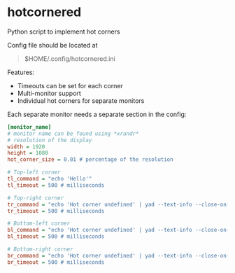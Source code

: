 # hotcornered
Python script to implement hot corners

Config file should be located at 
>$HOME/.config/hotcornered.ini

Features:
- Timeouts can be set for each corner
- Multi-monitor support
- Individual hot corners for separate monitors

Each separate monitor needs a separate section in the config:
```ini
[monitor_name]
# monitor name can be found using *xrandr*
# resolution of the display
width = 1920
height = 1080
hot_corner_size = 0.01 # percentage of the resolution

# Top-left corner
tl_command = "echo 'Hello'" 
tl_timeout = 500 # milliseconds

# Top-right corner
tr_command = "echo 'Hot corner undefined' | yad --text-info --close-on-unfocus"
tr_timeout = 500 # milliseconds

# Bottom-left corner
bl_command = "echo 'Hot corner undefined' | yad --text-info --close-on-unfocus"
bl_timeout = 500 # milliseconds

# Bottom-right corner
br_command = "echo 'Hot corner undefined' | yad --text-info --close-on-unfocus"
br_timeout = 500 # milliseconds
```
